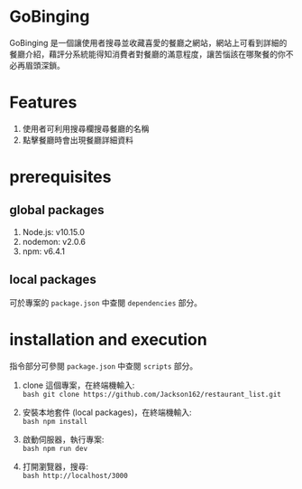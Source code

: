 GoBinging
===
GoBinging 是一個讓使用者搜尋並收藏喜愛的餐廳之網站，網站上可看到詳細的餐廳介紹，藉評分系統能得知消費者對餐廳的滿意程度，讓苦惱該在哪聚餐的你不必再眉頭深鎖。<br> 

Features
============
1. 使用者可利用搜尋欄搜尋餐廳的名稱
2. 點擊餐廳時會出現餐廳詳細資料

prerequisites
================

## global packages

1. Node.js: v10.15.0 
2. nodemon: v2.0.6
3. npm: v6.4.1

## local packages

可於專案的 `package.json` 中查閱 `dependencies` 部分。<br> 

installation and execution
=======

指令部分可參閱 `package.json` 中查閱 `scripts` 部分。<br> 

1. clone 這個專案，在終端機輸入:<br> 
        ```bash
        git clone https://github.com/Jackson162/restaurant_list.git
        ```

2.  安裝本地套件 (local packages)，在終端機輸入:<br> 
        ```bash
        npm install
        ```
3.  啟動伺服器，執行專案:<br> 
        ```bash
        npm run dev
        ```
4.  打開瀏覽器，搜尋:<br> 
        ```bash
         http://localhost/3000
         ```
